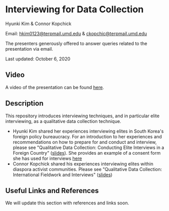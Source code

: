 # Interviewing for Data Collection

Hyunki Kim & Connor Kopchick

Email: hkim0123@terpmail.umd.edu & ckopchic@terpmail.umd.edu

The presenters generously offered to answer queries related to the presentation
via email.

Last updated: October 6, 2020

## Video

A video of the presentation can be found [here](https://www.dropbox.com/s/gsnmbim3fgw97ri/interviews-hkim-ckopchick.mp4?dl=0).

## Description

This repository introduces interviewing techniques, and in particular elite interviewing, as a qualitative data collection technique.

- Hyunki Kim shared her experiences interviewing elites in South Korea's foreign policy bureaucracy. For an introduction to her experiences and recommendations on how to prepare for and conduct and interview, please see "Qualitative Data Collection: Conducting Elite Interviews in a Foreign Country" ([slides](https://github.com/EandrewJones/gvpt-methods/tree/master/interviews/methods_ws-2_kim.pdf)). She provides an example of a consent form she has used for interviews [here](https://github.com/EandrewJones/gvpt-methods/tree/master/interviews/Consent_Form_revised.docx)
- Connor Kopchick shared his experiences interviewing elites within diaspora activist communities. Please see
"Qualitative Data Collection: International Fieldwork and Interviews" ([slides](https://github.com/EandrewJones/gvpt-methods/tree/master/interviews/interview_methods_workshop-Kopchick.pptx))

## Useful Links and References

We will update this section with references and links soon.
